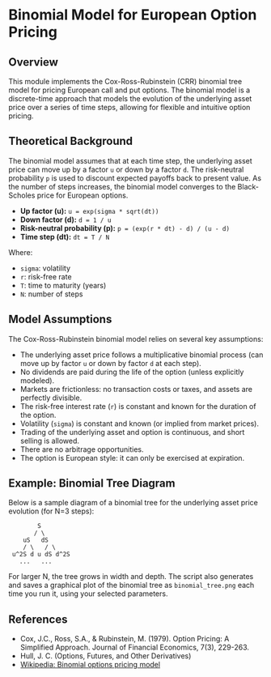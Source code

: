 # Binomial Model for European Option Pricing

## Overview
This module implements the Cox-Ross-Rubinstein (CRR) binomial tree model for pricing European call and put options. The binomial model is a discrete-time approach that models the evolution of the underlying asset price over a series of time steps, allowing for flexible and intuitive option pricing.


## Theoretical Background
The binomial model assumes that at each time step, the underlying asset price can move up by a factor `u` or down by a factor `d`. The risk-neutral probability `p` is used to discount expected payoffs back to present value. As the number of steps increases, the binomial model converges to the Black-Scholes price for European options.

- **Up factor (u):** `u = exp(sigma * sqrt(dt))`
- **Down factor (d):** `d = 1 / u`
- **Risk-neutral probability (p):** `p = (exp(r * dt) - d) / (u - d)`
- **Time step (dt):** `dt = T / N`

Where:
- `sigma`: volatility
- `r`: risk-free rate
- `T`: time to maturity (years)
- `N`: number of steps

## Model Assumptions
The Cox-Ross-Rubinstein binomial model relies on several key assumptions:

- The underlying asset price follows a multiplicative binomial process (can move up by factor `u` or down by factor `d` at each step).
- No dividends are paid during the life of the option (unless explicitly modeled).
- Markets are frictionless: no transaction costs or taxes, and assets are perfectly divisible.
- The risk-free interest rate (`r`) is constant and known for the duration of the option.
- Volatility (`sigma`) is constant and known (or implied from market prices).
- Trading of the underlying asset and option is continuous, and short selling is allowed.
- There are no arbitrage opportunities.
- The option is European style: it can only be exercised at expiration.

## Example: Binomial Tree Diagram
Below is a sample diagram of a binomial tree for the underlying asset price evolution (for N=3 steps):

```
        S
       / \
    uS   dS
    / \   / \
 u^2S d u dS d^2S
   ...   ...
```

For larger N, the tree grows in width and depth. The script also generates and saves a graphical plot of the binomial tree as `binomial_tree.png` each time you run it, using your selected parameters.


## References
- Cox, J.C., Ross, S.A., & Rubinstein, M. (1979). Option Pricing: A Simplified Approach. Journal of Financial Economics, 7(3), 229-263.
- Hull, J. C. (Options, Futures, and Other Derivatives)
- [Wikipedia: Binomial options pricing model](https://en.wikipedia.org/wiki/Binomial_options_pricing_model)

